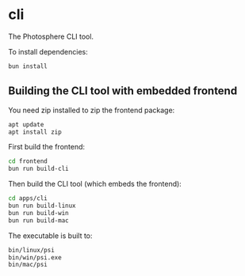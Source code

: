 # cli

The Photosphere CLI tool.

To install dependencies:

```bash
bun install
```

## Building the CLI tool with embedded frontend

You need zip installed to zip the frontend package:

```bash
apt update 
apt install zip
```

First build the frontend:

```bash
cd frontend
bun run build-cli
```

Then build the CLI tool (which embeds the frontend):

```bash
cd apps/cli
bun run build-linux
bun run build-win
bun run build-mac
```

The executable is built to:

```bash
bin/linux/psi
bin/win/psi.exe
bin/mac/psi
```


